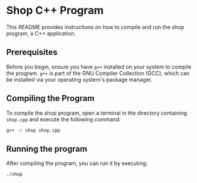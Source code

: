 # Shop C++ Program

This README provides instructions on how to compile and run the shop program, a C++ application.

## Prerequisites

Before you begin, ensure you have `g++` installed on your system to compile the program. `g++` is part of the GNU Compiler Collection (GCC), which can be installed via your operating system's package manager.

## Compiling the Program

To compile the shop program, open a terminal in the directory containing `shop.cpp` and execute the following command:

```bash
g++ -o shop shop.cpp
```

## Running the program

After compiling the program, you can run it by executing:
```bash
./shop
```
